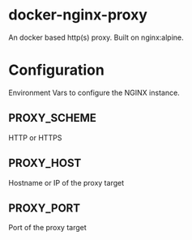 # docker-nginx-proxy
An docker based http(s) proxy. Built on nginx:alpine.

# Configuration
Environment Vars to configure the NGINX instance.

## PROXY_SCHEME
HTTP or HTTPS

## PROXY_HOST
Hostname or IP of the proxy target

## PROXY_PORT
Port of the proxy target
